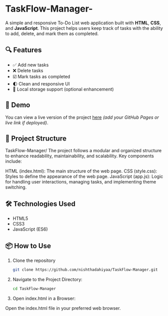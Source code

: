 # TaskFlow-Manager-

A simple and responsive To-Do List web application built with **HTML**, **CSS**, and **JavaScript**. This project helps users keep track of tasks with the ability to add, delete, and mark them as completed.

## 🔍 Features

- ✅ Add new tasks
- ❌ Delete tasks
- ☑️ Mark tasks as completed
- 🌓 Clean and responsive UI
- 💾 Local storage support (optional enhancement)

## 🚀 Demo

You can view a live version of the project [here](#) *(add your GitHub Pages or live link if deployed)*.

## 📁 Project Structure
TaskFlow-Manager/
The project follows a modular and organized structure to enhance readability, maintainability, and scalability. Key components include:

HTML (index.html): The main structure of the web page.
CSS (style.css): Styles to define the appearance of the web page.
JavaScript (app.js): Logic for handling user interactions, managing tasks, and implementing theme switching.

## 🛠️ Technologies Used

- HTML5
- CSS3
- JavaScript (ES6)

## 📦 How to Use

1. Clone the repository
   ```bash
   git clone https://github.com/nishthadahiyaa/TaskFlow-Manager.git

2. Navigate to the Project Directory:
   ```bash
   cd TaskFlow-Manager

3. Open index.html in a Browser:

Open the index.html file in your preferred web browser.


